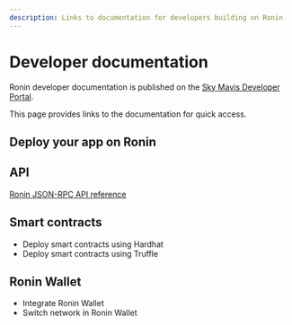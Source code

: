 ```yaml
---
description: Links to documentation for developers building on Ronin
---
```


# Developer documentation

Ronin developer documentation is published on the [Sky Mavis Developer Portal](http://developers.skymavis.com/). 

This page provides links to the documentation for quick access.

## Deploy your app on Ronin


## API

[Ronin JSON-RPC API reference](https://docs.skymavis.com/reference/ronin-json-rpc)

## Smart contracts

* Deploy smart contracts using Hardhat
* Deploy smart contracts using Truffle

## Ronin Wallet

* Integrate Ronin Wallet
* Switch network in Ronin Wallet

